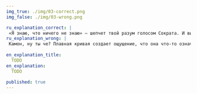 ```yaml
---
img_true: ./img/03-correct.png
img_false: ./img/03-wrong.png

ru_explanation_correct: |
 «Я знаю, что ничего не знаю» — шепчет твой разум голосом Сократа. И вы оба правы: значения между точками неизвестны, а значит в этом случае их может соединять аккуратная прямая.
ru_explanation_wrong: |
 Камон, ну ты че? Плавная кривая создает ощущение, что она что-то означает, а это не так. Ты же не знаешь, как именно менялись значения. Для нескольких точек с достоверными значениями выбирай простой и безопасный способ — соединяй их прямой линией.
 
en_explanation_title:
  TODO
en_explanation:
  TODO
  
published: true
---
```


